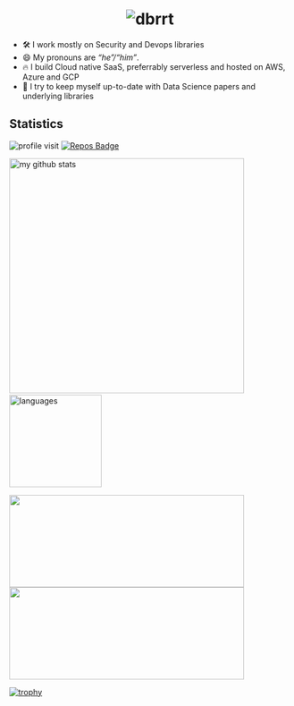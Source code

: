 <h1 align="center"><img src="https://readme-typing-svg.herokuapp.com?font=Lobster&color=03A062&size=42&width=500&height=76&lines=Hi+there+I'm+David+Barrat" alt="dbrrt" /></h1>


- 🛠 I work mostly on Security and Devops libraries
- 😄 My pronouns are *&ldquo;he&rdquo;/&ldquo;him&rdquo;*. 
- :fire: I build Cloud native SaaS, preferrably serverless and hosted on AWS, Azure and GCP
- :book: I try to keep myself up-to-date with Data Science papers and underlying libraries

## Statistics

<div align="left">

![profile visit](https://komarev.com/ghpvc/?username=dbrrt)
[![Repos Badge](https://badges.pufler.dev/repos/dbrrt)](https://badges.pufler.dev) 


<p align="left"> 
<img src="https://github-readme-stats.vercel.app/api?username=dbrrt&show_icons=true&count_private=true&hide=stars&include_all_commits=true&show_icons=true&layout=compact&theme=dracula" alt="my github stats" width="420"/>&nbsp;
<img src="https://github-readme-stats.vercel.app/api/top-langs/?username=dbrrt&layout=compact&theme=dracula" alt="languages" height="165">
</p>
</div>



<p align="left">
<img src="https://github-readme-streak-stats.herokuapp.com/?user=dbrrt" width="420" height="165">

<img src ="https://activity-graph.herokuapp.com/graph?username=dbrrt&bg_color=ffffff&color=0400ff&line=0400ff&point=03d3d&area=true&hide_border=true" width="420" height="165" >
    
[![trophy](https://github-profile-trophy.vercel.app/?username=dbrrt)](https://github.com/ryo-ma/github-profile-trophy)

    
</p>
